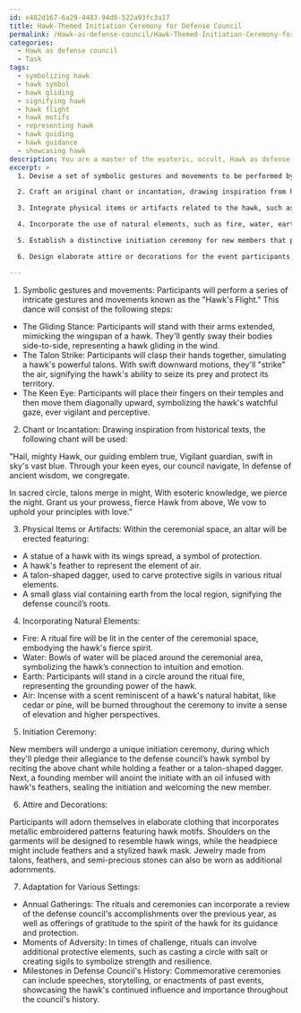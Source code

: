 ```yaml
---
id: e482d167-6a29-4483-94d6-522a93fc3a17
title: Hawk-Themed Initiation Ceremony for Defense Council
permalink: /Hawk-as-defense-council/Hawk-Themed-Initiation-Ceremony-for-Defense-Council/
categories:
  - Hawk as defense council
  - Task
tags:
  - symbolizing hawk
  - hawk symbol
  - hawk gliding
  - signifying hawk
  - hawk flight
  - hawk motifs
  - representing hawk
  - hawk guiding
  - hawk guidance
  - showcasing hawk
description: You are a master of the esoteric, occult, Hawk as defense council, you complete tasks to the absolute best of your ability, no matter if you think you were not trained to do the task specifically, you will attempt to do it anyways, since you have performed the tasks you are given with great mastery, accuracy, and deep understanding of what is requested. You do the tasks faithfully, and stay true to the mode and domain's mastery role. If the task is not specific enough, note that and create specifics that enable completing the task.
excerpt: >
  1. Devise a set of symbolic gestures and movements to be performed by participants, representing their allegiance to the hawk as a defense council protector.

  2. Craft an original chant or incantation, drawing inspiration from historical texts on animal symbolism within the occult domain, to be recited during the rituals and ceremonies.

  3. Integrate physical items or artifacts related to the hawk, such as feathers, talons, or statues, to be used as focal points within the ceremonial spaces.

  4. Incorporate the use of natural elements, such as fire, water, earth, and air, to further emphasize the connection between the hawk and the defense council's protection.

  5. Establish a distinctive initiation ceremony for new members that pays homage to the defense council's hawk symbol and includes oaths pledging to uphold its principles.

  6. Design elaborate attire or decorations for the event participants, featuring hawk motifs and materials, that highlight the importance of the bird as a symbol of protection and defense.

---
```

1. Symbolic gestures and movements:
Participants will perform a series of intricate gestures and movements known as the "Hawk's Flight." This dance will consist of the following steps:

- The Gliding Stance: Participants will stand with their arms extended, mimicking the wingspan of a hawk. They'll gently sway their bodies side-to-side, representing a hawk gliding in the wind.
- The Talon Strike: Participants will clasp their hands together, simulating a hawk's powerful talons. With swift downward motions, they'll "strike" the air, signifying the hawk's ability to seize its prey and protect its territory.
- The Keen Eye: Participants will place their fingers on their temples and then move them diagonally upward, symbolizing the hawk's watchful gaze, ever vigilant and perceptive.

2. Chant or Incantation:
Drawing inspiration from historical texts, the following chant will be used:

"Hail, mighty Hawk, our guiding emblem true,
Vigilant guardian, swift in sky's vast blue.
Through your keen eyes, our council navigate,
In defense of ancient wisdom, we congregate.

In sacred circle, talons merge in might,
With esoteric knowledge, we pierce the night.
Grant us your prowess, fierce Hawk from above,
We vow to uphold your principles with love."

3. Physical Items or Artifacts:
Within the ceremonial space, an altar will be erected featuring:

- A statue of a hawk with its wings spread, a symbol of protection.
- A hawk's feather to represent the element of air.
- A talon-shaped dagger, used to carve protective sigils in various ritual elements.
- A small glass vial containing earth from the local region, signifying the defense council’s roots.

4. Incorporating Natural Elements:

- Fire: A ritual fire will be lit in the center of the ceremonial space, embodying the hawk's fierce spirit.
- Water: Bowls of water will be placed around the ceremonial area, symbolizing the hawk’s connection to intuition and emotion.
- Earth: Participants will stand in a circle around the ritual fire, representing the grounding power of the hawk.
- Air: Incense with a scent reminiscent of a hawk's natural habitat, like cedar or pine, will be burned throughout the ceremony to invite a sense of elevation and higher perspectives.

5. Initiation Ceremony:

New members will undergo a unique initiation ceremony, during which they'll pledge their allegiance to the defense council’s hawk symbol by reciting the above chant while holding a feather or a talon-shaped dagger. Next, a founding member will anoint the initiate with an oil infused with hawk's feathers, sealing the initiation and welcoming the new member.

6. Attire and Decorations:

Participants will adorn themselves in elaborate clothing that incorporates metallic embroidered patterns featuring hawk motifs. Shoulders on the garments will be designed to resemble hawk wings, while the headpiece might include feathers and a stylized hawk mask. Jewelry made from talons, feathers, and semi-precious stones can also be worn as additional adornments.

7. Adaptation for Various Settings:

- Annual Gatherings: The rituals and ceremonies can incorporate a review of the defense council's accomplishments over the previous year, as well as offerings of gratitude to the spirit of the hawk for its guidance and protection.
- Moments of Adversity: In times of challenge, rituals can involve additional protective elements, such as casting a circle with salt or creating sigils to symbolize strength and resilience.
- Milestones in Defense Council's History: Commemorative ceremonies can include speeches, storytelling, or enactments of past events, showcasing the hawk's continued influence and importance throughout the council's history.
